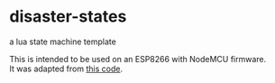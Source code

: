 # disaster-states
a lua state machine template

This is intended to be used on an ESP8266 with NodeMCU firmware.  
It was adapted from [this code](https://gist.github.com/dinodeck/5fd84bdff8670964c599).
